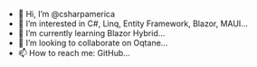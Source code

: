 - 👋 Hi, I’m @csharpamerica
- 👀 I’m interested in C#, Linq, Entity Framework, Blazor, MAUI...
- 🌱 I’m currently learning Blazor Hybrid...
- 💞️ I’m looking to collaborate on Oqtane...
- 📫 How to reach me: GitHub...

<!---
csharpamerica/csharpamerica is a ✨ special ✨ repository because its `README.md` (this file) appears on your GitHub profile.
You can click the Preview link to take a look at your changes.
--->
